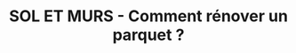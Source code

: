 ---
  template: 0
  type: "0"
  titre: "SOL ET MURS - Comment rénover un parquet ?"
  titreMEA: "Comment rénover un parquet ?"
  surTitre: ""
  tempsLecture: ""
  libelleType: "Article"
  url: "/c/magazine/inspirations-tendances/comment-rénover-un-parquet"
  thematiques: "Rénovation,Déco"
  piecesHabitation: "Chambre,Salon,Combles,Entrée"
  produits: "Parquet"
  sujets: ""
  tags: ""
  visuelMea: null
  visuelDesktop: 
    url: "/img/contrib/3194989159800115/renoparquet.jpg"
    alt: "Rénovation parquet"
  visuelMobile: null
  title: "SOL ET MURS - Comment rénover un parquet ?"
  permalink: "articles//c/magazine/inspirations-tendances/comment-rénover-un-parquet"
  layout: "post"
  lang: "fr-fr"
---